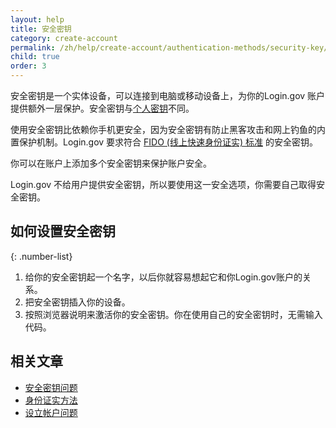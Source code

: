 ```yaml
---
layout: help
title: 安全密钥
category: create-account
permalink: /zh/help/create-account/authentication-methods/security-key/
child: true
order: 3
---
```


安全密钥是一个实体设备，可以连接到电脑或移动设备上，为你的Login.gov 账户提供额外一层保护。安全密钥与[个人密钥](/zh/help/trouble-signing-in/how-to-sign-in/)不同。

使用安全密钥比依赖你手机更安全，因为安全密钥有防止黑客攻击和网上钓鱼的内置保护机制。Login.gov 要求符合 [FIDO (线上快速身份证实) 标准](https://fidoalliance.org/) 的安全密钥。

你可以在账户上添加多个安全密钥来保护账户安全。

Login.gov 不给用户提供安全密钥，所以要使用这一安全选项，你需要自己取得安全密钥。

## 如何设置安全密钥

{: .number-list}

1. 给你的安全密钥起一个名字，以后你就容易想起它和你Login.gov账户的关系。
2. 把安全密钥插入你的设备。
3. 按照浏览器说明来激活你的安全密钥。你在使用自己的安全密钥时，无需输入代码。

## 相关文章

* [安全密钥问题](/zh/help/trouble-signing-in/authentication/issues-with-security-key/)
* [身份证实方法](/zh/help/create-account/authentication-methods/)
* [设立帐户问题](/zh/help/create-account/issues-creating-an-account/)
